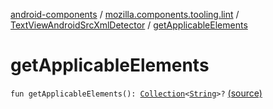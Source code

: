 [android-components](../../index.md) / [mozilla.components.tooling.lint](../index.md) / [TextViewAndroidSrcXmlDetector](index.md) / [getApplicableElements](./get-applicable-elements.md)

# getApplicableElements

`fun getApplicableElements(): `[`Collection`](https://kotlinlang.org/api/latest/jvm/stdlib/kotlin.collections/-collection/index.html)`<`[`String`](https://kotlinlang.org/api/latest/jvm/stdlib/kotlin/-string/index.html)`>?` [(source)](https://github.com/mozilla-mobile/android-components/blob/master/components/tooling/lint/src/main/java/mozilla/components/tooling/lint/TextViewAndroidSrcXmlDetector.kt#L54)